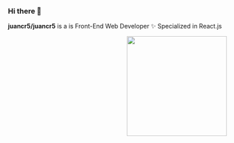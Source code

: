 ### Hi there 👋


**juancr5/juancr5** is a is Front-End Web Developer ✨ Specialized in React.js

<img align='right' src="https://media.giphy.com/media/M9gbBd9nbDrOTu1Mqx/giphy.gif" width="230">
<!--
Here are some ideas to get you started:

- 🔭 I’m currently working on ...
- 🌱 I’m currently learning ...
- 👯 I’m looking to collaborate on ...
- 🤔 I’m looking for help with ...
- 💬 Ask me about ...
- 📫 How to reach me: ...
- 😄 Pronouns: ...
- ⚡ Fun fact: ...
-->
